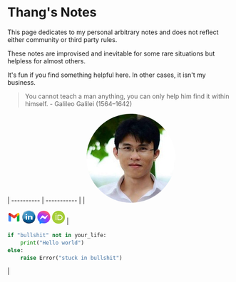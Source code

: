# Thang's Notes

This page dedicates to my personal arbitrary notes and does not reflect either community or third party rules. 

These notes are improvised and inevitable for some rare situations but helpless for almost others. 

It's fun if you find something helpful here. In other cases, it isn't my business.

>
> You cannot teach a man anything, you can only help him find it within himself. - Galileo Galilei (1564–1642)
>

<!-- add picutres in table-->
| ---------- | ----------- |
| <!-- ![](./assets/images/my_picture3x3.jpg) -->
<img src="./assets/images/my_picture3x3.jpg" style="border-radius: 50%" />

[![](./assets/images/icon_email.png)](mailto:caothangckt@gmail.com) 
[![](./assets/images/icon_linkedin.jpg)](https://www.linkedin.com/in/thang-nguyen-5b458a218) 
[![](./assets/images/icon_messenger.png)](https://www.facebook.com/thangckt5) 
[![](./assets/images/icon_ORCID.png)](https://orcid.org/0000-0001-9826-5397) 
| 
```python
if "bullshit" not in your_life:
    print("Hello world")
else:
    raise Error("stuck in bullshit")
```
|

<!--- #### [My CV](https://thangckt.github.io/cv) -->


